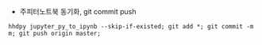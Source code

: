 
- 주피터노트북 동기화, git commit push

```
hhdpy jupyter_py_to_ipynb --skip-if-existed; git add *; git commit -m m; git push origin master;
```